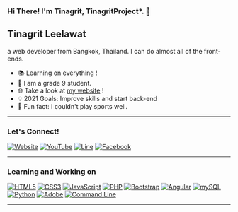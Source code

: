 ### Hi There! I'm Tinagrit, TinagritProject*. 👋

## Tinagrit Leelawat
a web developer from Bangkok, Thailand. I can do almost all of the front-ends.
- 📚 Learning on everything !
- 🏫 I am a grade 9 student.
- 🌐 Take a look at <a href="https://hub.tinagrit.xyz">my website</a> !
- 💡 2021 Goals: Improve skills and start back-end
- 🎾 Fun fact: I couldn't play sports well.

---

### Let's Connect!
<p>
<a href="https://hub.tinagrit.xyz"><img alt="Website" src="https://img.shields.io/badge/Website-FB7A24?logo=xampp&logoColor=white&style=for-the-badge" /></a>
<a href="https://www.youtube.com/channel/UCqcyEn7BCuUXSn1_vIUcvcQ"><img alt="YouTube" src="https://img.shields.io/badge/YouTube-FF0000?logo=youtube&logoColor=white&style=for-the-badge" /></a>
<a href="http://line.me/ti/p/~tinagritleelawat"><img alt="Line" src="https://img.shields.io/badge/Line-00C300?logo=line&logoColor=white&style=for-the-badge" /></a>
<a href="https://facebook.com/tinagritproject"><img alt="Facebook" src="https://img.shields.io/badge/Facebook-1877F2?logo=facebook&logoColor=white&style=for-the-badge" />
</p></a>

---
### Learning and Working on
<p id="learningandworkingon">
<a href="#learningandworkingon"><img title="I'd like to remind you that HTML is not a programming language." alt="HTML5" src="https://img.shields.io/badge/HTML5-E34F26?logo=html5&logoColor=white&style=for-the-badge" /></a>
<a href="#learningandworkingon"><img title="Cascading Style Sheet, that makes websites beautiful" alt="CSS3" src="https://img.shields.io/badge/CSS3-1572B6?logo=css3&logoColor=white&style=for-the-badge" /></a>
<a href="#learningandworkingon"><img title="Yes Yes Yes! JavaScript is a programming language!" alt="JavaScript" src="https://img.shields.io/badge/JavaScript-F7DF1E?logo=javascript&logoColor=black&style=for-the-badge" /></a>
<a href="#learningandworkingon"><img title="But PHP output is HTML, can we call HTML?" alt="PHP" src="https://img.shields.io/badge/PHP-777BB4?logo=php&logoColor=white&style=for-the-badge" /></a>
<a href="#learningandworkingon"><img title="This is a framework for CSS" alt="Bootstrap" src="https://img.shields.io/badge/BOOTSTRAP-563D7C?logo=bootstrap&logoColor=white&style=for-the-badge" /></a>
<a href="#learningandworkingon"><img title="Angular is hard." alt="Angular" src="https://img.shields.io/badge/Angular-DD0031?logo=angular&logoColor=white&style=for-the-badge" /></a>
<a href="#learningandworkingon"><img title="sql injection is scary. don't do that!" alt="mySQL" src="https://img.shields.io/badge/mySQL-4479A1?logo=mysql&logoColor=white&style=for-the-badge" /></a>
<a href="#learningandworkingon"><img title="The language that makes the one who doesn't understand can code but still doesn't understand." alt="Python" src="https://img.shields.io/badge/Python-3776AB?logo=python&logoColor=white&style=for-the-badge" /></a>
<a href="#learningandworkingon"><img title="This is not programming but let's say I can code on Dreamweaver" alt="Adobe" src="https://img.shields.io/badge/Adobe-FF0000?logo=adobe&logoColor=white&style=for-the-badge" /></a>
<a href="#learningandworkingon"><img title="very easy thing" alt="Command Line" src="https://img.shields.io/badge/Command Line-0078D6?logo=windows&logoColor=white&style=for-the-badge" /></a>
  </p>
  
---
